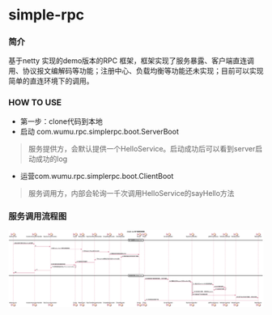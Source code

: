 # simple-rpc
### 简介
基于netty 实现的demo版本的RPC 框架，框架实现了服务暴露、客户端直连调用、协议报文编解码等功能；注册中心、负载均衡等功能还未实现；目前可以实现简单的直连环境下的调用。

### HOW TO USE
- 第一步：clone代码到本地
- 启动 com.wumu.rpc.simplerpc.boot.ServerBoot
> 服务提供方，会默认提供一个HelloService。启动成功后可以看到server启动成功的log
- 运营com.wumu.rpc.simplerpc.boot.ClientBoot
> 服务调用方，内部会轮询一千次调用HelloService的sayHello方法

### 服务调用流程图
![Alt text](https://github.com/dygod18/simple-rpc/blob/master/doc/simple-rpc%20客户端调用流程图.png)

